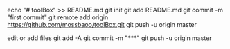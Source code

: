echo "# toolBox" >> README.md
git init
git add README.md
git commit -m "first commit"
git remote add origin https://github.com/mossbaoo/toolBox.git
git push -u origin master

edit or add files
git add -A
git commit -m "***"
git push -u origin master